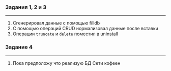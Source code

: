### Задания 1, 2 и 3
***
1. Сгенерировал данные с помощью filldb
2. С помощью операций CRUD нормализовал данные после вставки
3. Операции `truncate` и `delete` поместил в uninstall 
   
### Задание 4
***
1. Пока предположу что реализую БД Сети кофеен
